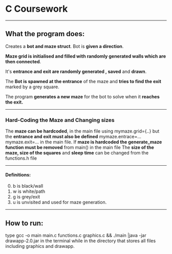 # C Coursework
---
## What the program does:
Creates a **bot and maze struct**. 
Bot is **given a direction**. 

**Maze grid is initialised and filled with randomly generated walls which are then connected**. 

It's **entrance and exit are randomly generated , saved** and **drawn**. 

The **Bot is spawned at the entrance** of the maze and **tries to find the exit** marked by a grey square. 

The program **generates a new maze** for the bot to solve when it **reaches the exit.**   

---
### Hard-Coding the Maze and Changing sizes

The **maze can be hardcoded**, in the main file using mymaze.grid={..} but the **entrance and exit must also be defined** mymaze.entrace=...  mymaze.exit=... in the main file.
If **maze is hardcoded the generate_maze function must be removed** from main() in the main file
The **size of the maze, size of the squares** and **sleep time** can be changed from the functions.h file

---
#### Definitions:
0. b is black/wall 
1. w is white/path
2. g is grey/exit
3. u is unvisited and used for maze generation.
---

## How to run:
type 
gcc -o main main.c functions.c graphics.c && ./main |java -jar drawapp-2.0.jar
in the terminal while in the directory that stores all files including graphics and drawapp.

